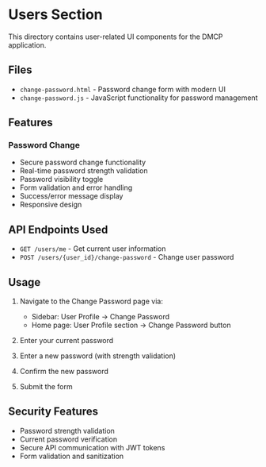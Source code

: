 # Users Section

This directory contains user-related UI components for the DMCP application.

## Files

- `change-password.html` - Password change form with modern UI
- `change-password.js` - JavaScript functionality for password management

## Features

### Password Change
- Secure password change functionality
- Real-time password strength validation
- Password visibility toggle
- Form validation and error handling
- Success/error message display
- Responsive design

## API Endpoints Used

- `GET /users/me` - Get current user information
- `POST /users/{user_id}/change-password` - Change user password

## Usage

1. Navigate to the Change Password page via:
   - Sidebar: User Profile → Change Password
   - Home page: User Profile section → Change Password button

2. Enter your current password
3. Enter a new password (with strength validation)
4. Confirm the new password
5. Submit the form

## Security Features

- Password strength validation
- Current password verification
- Secure API communication with JWT tokens
- Form validation and sanitization
